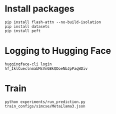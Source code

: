 




# Install packages

```
pip install flash-attn --no-build-isolation
pip install datasets
pip install peft
```

# Logging to Hugging Face

```
huggingface-cli login
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
```

# Train

```
python experiments/run_prediction.py train_configs/simcse/MetaLlama3.json

```

